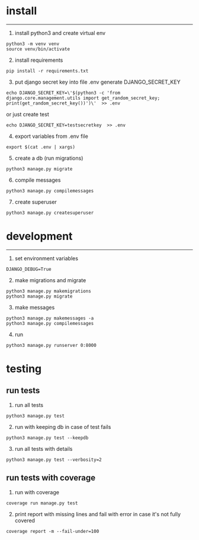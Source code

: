 # install

---

1. install python3 and create virtual env
```shell
python3 -m venv venv
source venv/bin/activate
```
2. install requirements
```shell
pip install -r requirements.txt
```
3. put django secret key into file .env
generate DJANGO_SECRET_KEY
```shell
echo DJANGO_SECRET_KEY=\'$(python3 -c 'from django.core.management.utils import get_random_secret_key; print(get_random_secret_key())')\'  >> .env
```
or just create test
```shell
echo DJANGO_SECRET_KEY=testsecretkey  >> .env
```

4. export variables from .env file
```shell
export $(cat .env | xargs)
```
5. create a db (run migrations)
```shell
python3 manage.py migrate
```
6. compile messages
```shell
python3 manage.py compilemessages
```
7. create superuser
```shell
python3 manage.py createsuperuser
```

# development

---
1. set environment variables
```shell
DJANGO_DEBUG=True
```

2. make migrations and migrate
```shell
python3 manage.py makemigrations
python3 manage.py migrate
```

3. make messages
```shell
python3 manage.py makemessages -a
python3 manage.py compilemessages
```

4. run
```shell
python3 manage.py runserver 0:8000
```

# testing

## run tests 

1. run all tests
```shell
python3 manage.py test
```
2. run with keeping db in case of test fails
```shell
python3 manage.py test --keepdb
```
3. run all tests with details
```shell
python3 manage.py test --verbosity=2
```

## run tests with coverage

1. run with coverage
```shell
coverage run manage.py test
```
2. print report with missing lines and fail with error in case it's not fully covered
```shell
coverage report -m --fail-under=100
```
